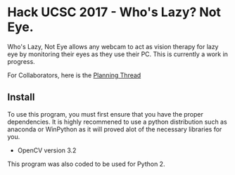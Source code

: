 # Hack UCSC 2017 - Who's Lazy? Not Eye.
Who's Lazy, Not Eye allows any webcam to act as vision therapy for lazy eye by monitoring their eyes as they use their PC. 
This is currently a work in progress.

For Collaborators, here is the [Planning Thread](https://github.com/zAMLz/hackucsc-lazyeye/issues/1)

## Install
To use this program, you must first ensure that you have the proper dependencies. It is highly recommened to use a python distribution such as anaconda or WinPython as it will proved alot of the necessary libraries for you.
* OpenCV version 3.2

This program was also coded to be used for Python 2.
